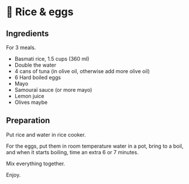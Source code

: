 # 🥚 Rice & eggs

## Ingredients

For 3 meals.

* Basmati rice, 1.5 cups (360 ml)
* Double the water
* 4 cans of tuna (in olive oil, otherwise add more olive oil)
* 6 Hard boiled eggs
* Mayo
* Samouraï sauce (or more mayo)
* Lemon juice
* Olives maybe

## Preparation

Put rice and water in rice cooker.

For the eggs, put them in room temperature water in a pot, bring to a boil,
and when it starts boiling, time an extra 6 or 7 minutes.

Mix everything together.

Enjoy.
